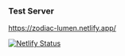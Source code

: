 ### Test Server

https://zodiac-lumen.netlify.app/

[![Netlify Status](https://api.netlify.com/api/v1/badges/2d2f2f46-ddf0-4dda-a66a-4da7b0180a12/deploy-status)](https://app.netlify.com/sites/zodiac-lumen/deploys)
